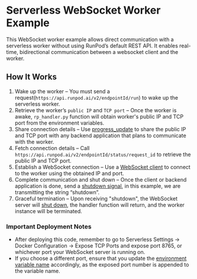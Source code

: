 # Serverless WebSocket Worker Example 

This WebSocket worker example allows direct communication with a serverless worker without using RunPod’s default REST API. It enables real-time, bidirectional communication between a websocket client and the worker.

## How It Works

1. Wake up the worker – You must send a request(`https://api.runpod.ai/v2/endpointId/run`) to wake up the serverless worker.
2. Retrieve the worker’s `public IP` and `TCP port` – Once the worker is awake, `rp_handler.py` function will obtain worker's public IP and TCP port from the environment variables.
3. Share connection details – Use [progress_update](https://docs.runpod.io/serverless/workers/handlers/handler-additional-controls#update-progress) to share the public IP and TCP port with any backend application that plans to communicate with the worker.
4. Fetch connection details – Call `https://api.runpod.ai/v2/endpointId/status/request_id` to retrieve the public IP and TCP port.
5. Establish a WebSocket connection – Use a [WebSocket client](https://github.com/runpod-workers/worker-websocket/blob/main/client.py) to connect to the worker using the obtained IP and port.
6. Complete communication and shut down – Once the client or backend application is done, send a [shutdown signal](https://github.com/runpod-workers/worker-websocket/blob/main/client.py#L13), in this example, we are transmitting the string “shutdown”.
7. Graceful termination – Upon receiving "shutdown", the WebSocket server will [shut down](https://github.com/runpod-workers/worker-websocket/blob/main/rp_handler.py#L19), the handler function will return, and the worker instance will be terminated.

### Important Deployment Notes

- After deploying this code, remember to go to Serverless Settings → Docker Configuration → Expose TCP Ports and expose port 8765, or whichever port your WebSocket server is running on.
- If you choose a different port, ensure that you update the [environment variable name](https://github.com/runpod-workers/worker-websocket/blob/main/rp_handler.py#L53) accordingly, as the exposed port number is appended to the variable name.


